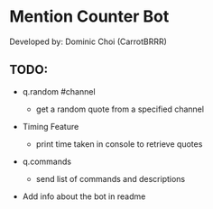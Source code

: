 # Mention Counter Bot
Developed by: Dominic Choi (CarrotBRRR)

## TODO: 
- q.random #channel
    - get a random quote from a specified channel

- Timing Feature
    - print time taken in console to retrieve quotes

- q.commands
    - send list of commands and descriptions

- Add info about the bot in readme
